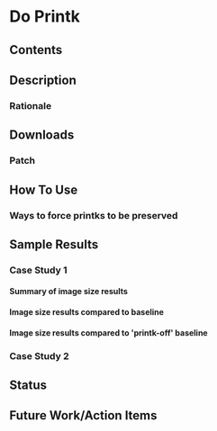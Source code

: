 # Do Printk
## Contents
## Description
### Rationale
## Downloads
### Patch
## How To Use
### Ways to force printks to be preserved
## Sample Results
### Case Study 1
#### Summary of image size results
#### Image size results compared to baseline
#### Image size results compared to 'printk-off' baseline
### Case Study 2
## Status
## Future Work/Action Items
